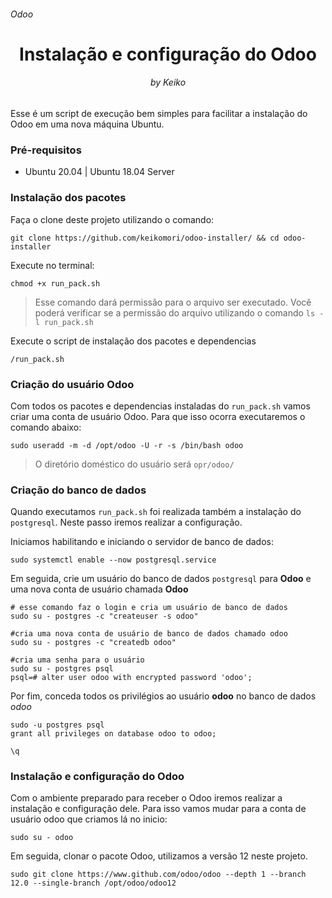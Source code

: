 <h6>Odoo</h6>
<h1 align="center">Instalação e configuração do Odoo</h1>
<h6 align="center">by Keiko</h6>

Esse é um script de execução bem simples para facilitar a instalação do Odoo em uma nova máquina Ubuntu.

<h3>Pré-requisitos</h3>

  - Ubuntu 20.04 | Ubuntu 18.04 Server
  
 <h3>Instalação dos pacotes</h3>
 
 Faça o clone deste projeto utilizando o comando: 
 
 `git clone https://github.com/keikomori/odoo-installer/ && cd odoo-installer`
 
 Execute no terminal:
 
 `chmod +x run_pack.sh`
 
 > Esse comando dará permissão para o arquivo ser executado.
 > Você poderá verificar se a permissão do arquivo utilizando o comando `ls -l run_pack.sh`
 
Execute o script de instalação dos pacotes e dependencias

`/run_pack.sh`

<h3>Criação do usuário Odoo</h3>

Com todos os pacotes e dependencias instaladas do `run_pack.sh` vamos criar uma conta de usuário Odoo. Para que isso ocorra executaremos o comando abaixo:

`sudo useradd -m -d /opt/odoo -U -r -s /bin/bash odoo`

> O diretório doméstico do usuário será `opr/odoo/`

<h3>Criação do banco de dados</h3>

Quando executamos `run_pack.sh` foi realizada também a instalação do `postgresql`. Neste passo iremos realizar a configuração.

Iniciamos habilitando e iniciando o servidor de banco de dados:

`sudo systemctl enable --now postgresql.service`

Em seguida, crie um usuário do banco de dados `postgresql` para **Odoo** e uma nova conta de usuário chamada **Odoo**

```
# esse comando faz o login e cria um usuário de banco de dados
sudo su - postgres -c "createuser -s odoo"
```

```
#cria uma nova conta de usuário de banco de dados chamado odoo
sudo su - postgres -c "createdb odoo"
```

```
#cria uma senha para o usuário
sudo su - postgres psql
psql=# alter user odoo with encrypted password 'odoo';
```

Por fim, conceda todos os privilégios ao usuário **odoo** no banco de dados *odoo*

```
sudo -u postgres psql
grant all privileges on database odoo to odoo;

\q
```

<h3>Instalação e configuração do Odoo</h3>

Com o ambiente preparado para receber o Odoo iremos realizar a instalação e configuração dele. Para isso vamos mudar para a conta de usuário odoo que criamos lá no inicio:

`sudo su - odoo`

Em seguida, clonar o pacote Odoo, utilizamos a versão 12 neste projeto.

`sudo git clone https://www.github.com/odoo/odoo --depth 1 --branch 12.0 --single-branch /opt/odoo/odoo12`







